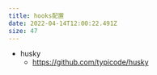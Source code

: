 ```yaml
---
title: hooks配置
date: 2022-04-14T12:00:22.491Z
size: 47
---
```

- husky
  - https://github.com/typicode/husky

